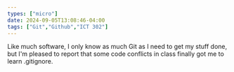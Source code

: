```yaml
---
types: ["micro"]
date: 2024-09-05T13:08:46-04:00
tags: ["Git","Github","ICT 302"]
---
```

Like much software, I only know as much Git as I need to get my stuff done, but I'm pleased to report that some code conflicts in class finally got me to learn .gitignore.

